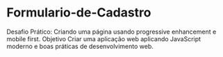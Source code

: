 # Formulario-de-Cadastro
Desafio Prático: Criando uma página usando progressive enhancement e mobile first. Objetivo Criar uma aplicação web aplicando JavaScript moderno e boas práticas de desenvolvimento web.
